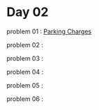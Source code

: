 # Day 02

problem 01 : [ Parking Charges ](https://www.codechef.com/problems/PARKINGCHARG)

problem 02 : [  ](https://www.codechef.com/problems/SEATNUMBER)

problem 03 : [  ](https://www.codechef.com/problems/BLOBBYVOLLEY)

problem 04 : [  ](https://www.codechef.com/problems/NAS_2523)

problem 05 : [  ](https://www.codechef.com/problems/CHEFODD)

problem 06 : [  ](https://www.codechef.com/problems/STRAME)



